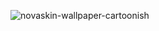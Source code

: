 ![novaskin-wallpaper-cartoonish](https://github.com/user-attachments/assets/132d0b50-26cc-4c99-992f-975e975cb6a6)
